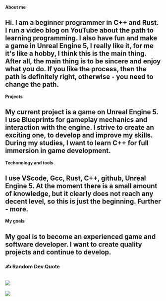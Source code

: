 
**About me**

Hi. I am a beginner programmer in C++ and Rust.
I run a video blog on YouTube about the path to learning programming.
I also have fun and make a game in Unreal Engine 5, I really like it, for me it's like a hobby, I think this is the main thing. After all, the main thing is to be sincere and enjoy what you do. If you like the process, then the path is definitely right, otherwise - you need to change the path.
---
**Projects**

My current project is a game on Unreal Engine 5. I use Blueprints for gameplay mechanics and interaction with the engine. I strive to create an exciting one, to develop and improve my skills. During my studies, I want to learn C++ for full immersion in game development.
---
**Techonology and tools**

I use VScode, Gcc, Rust, C++, github, Unreal Engine 5.  At the moment there is a small amount of knowledge, but it clearly does not reach any decent level, so this is just the beginning. Further - more.
---
**My goals**

My goal is to become an experienced game and software developer. I want to create quality projects and continue to develop.
---

### ✍️ Random Dev Quote
![](https://quotes-github-readme.vercel.app/api?type=horizontal&theme=radical)
---
[![](https://visitcount.itsvg.in/api?id=flexebat&icon=2&color=0)](https://visitcount.itsvg.in)

<!-- Proudly created with GPRM ( https://gprm.itsvg.in ) -->
